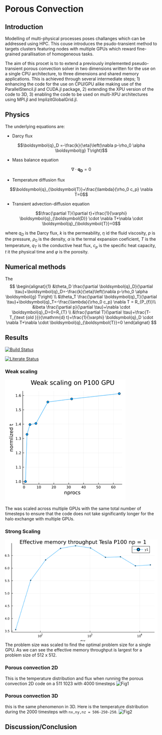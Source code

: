 # Porous Convection

## Introduction
Modelling of multi-physical processes poses challanges which can be addressed using HPC. This couse introduces the psudo-transient method to targets clusters featuring nodes with multiple GPUs which reward fine-grained parallisation of homogeneous tasks.

The aim of this procet is to to extend a previously implemented pseudo-transient porous convection solver in two dimensions written for the use on a single CPU architecture, to three dimensions and shared memory applications. This is achieved through several intermediate steps; 1) enhancing the code for the use on CPU/GPU alike making use of the ParallelStencil.jl and CUDA.jl package, 2) extending the XPU version of the code to 3D, 3) enabling the code to be used on multi-XPU architectures using MPI.jl and ImplizitGlobalGrid.jl. 

## Physics
The underlying equations are:
 - Darcy flux
```math
\boldsymbol{q}_D =-\frac{k}{\eta}\left(\nabla p-\rho_0 \alpha \boldsymbol{g} T\right)
```
- Mass balance equation
```math
\nabla \cdot \boldsymbol{q}_{\boldsymbol{D}}=0
```
- Temperature diffusion flux
```math
\boldsymbol{q}_{\boldsymbol{T}}+\frac{\lambda}{\rho_0 c_p} \nabla T=0
```
- Transient advection-diffusion equation
```math
\frac{\partial T}{\partial t}+\frac{1}{\varphi} \boldsymbol{q}_{\boldsymbol{D}} \cdot \nabla T+\nabla \cdot \boldsymbol{q}_{\boldsymbol{T}}=0
```

where $q_{D}$ is the Darcy flux, $k$ is the permeability, $\eta$ id the fluid viscosity, $p$ is the pressure, $\rho_{0}$ is the density, $\alpha$ is the termal expansion coeficient, $T$ is the temperature, $q_{T}$ is the conductive heat flux, $c_{p}$ is the specific heat capacity, $t$ it the physical time and $\varphi$ is the porosity.

## Numerical methods
The
$$
\begin{alignat}{1}
&\theta_D \frac{\partial \boldsymbol{q}_D}{\partial \tau}+\boldsymbol{q}_D=-\frac{k}{\eta}\left(\nabla p-\rho_0 \alpha \boldsymbol{g} T\right) \\
&\theta_T \frac{\partial \boldsymbol{q}_T}{\partial \tau}+\boldsymbol{q}_T=-\frac{\lambda}{\rho_0 c_p} \nabla T = R_{P_{f}}\\
&\beta \frac{\partial p}{\partial \tau}+\nabla \cdot \boldsymbol{q}_D=0=R_{T} \\
&\frac{\partial T}{\partial \tau}+\frac{T-T_{\text {old }}}{\mathrm{d} t}+\frac{1}{\varphi} \boldsymbol{q}_D \cdot \nabla T+\nabla \cdot \boldsymbol{q}_{\boldsymbol{T}}=0
\end{alignat}
$$


## Results

[![Build Status](https://github.com/TheFibonacciEffect/pde-on-gpu-gutsche/actions/workflows/CI.yml/badge.svg)](https://github.com/TheFibonacciEffect/pde-on-gpu-gutsche/actions/workflows/CI.yml)

[![Literate Status](https://github.com/TheFibonacciEffect/pde-on-gpu-gutsche/actions/workflows/Literate.yml/badge.svg)](https://github.com/TheFibonacciEffect/pde-on-gpu-gutsche/actions/workflows/Literate.yml)

<!-- [![Build Status](https://github.com/omlins/ParallelStencil.jl/workflows/CI/badge.svg)](https://github.com/omlins/ParallelStencil.jl/actions) -->

### Weak scaling
![weak scaling](../lecture8/docs/weak_scaling.png)

The was scaled across multiple GPUs with the same total number of timesteps to ensure that the code does not take significantly longer for the halo exchange with multiple GPUs.

### Strong Scaling
![strong scaling](../lecture8/docs/StrongScaling.png)
The problem size was scaled to find the optimal problem size for a single GPU. As we can see the effective memory throughput is largest for a problem size of 512 x 512.

### Porous convection 2D
This is the temperature distribution and flux when running the porous convection 2D code on a 511 1023 with 4000 timesteps
![Fig1](docs/PorousConvection2D.gif)


### Porous convection 3D
this is the same phenomenon in 3D. Here is the temperature distribution during the 2000 timesteps with `nx,ny,nz = 506-250-250`.
![Fig2](docs/porous_conv_multixpu.gif)
## Discussion/Conclusion
